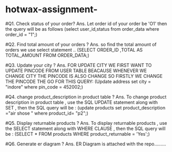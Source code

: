 # hotwax-assignment-

#Q1. Check status of your order?
Ans. Let order id of your order be 'O1' then the query will be as follows
(select user_id,status from order_data where order_id = "1";)

#Q2. Find total amount of your orders ? 
Ans. so find the total amount of orders we use select statement ..
(SELECT ORDER_ID ,TOTAL AS TOTAL_AMOUNT FROM ORDER_DATA;)

#Q3. Update your city ?
Ans. FOR UPDATE CITY WE FIRST WANT TO UPDATE PINCODE FROM USER TABLE BEACAUSE WHENEVER  WE CHANGE CITY THE PINCODE IS ALSO CHANGE SO FIRSTLY WE CHANGE THE PINCODE THE GO FOR THIS QUERY:
(Update address set city = "indore" where pin_code = 452002;)

#Q4. change product_description in product table ? 
Ans. To change product description in product table , use the SQL UPDATE statement along with SET , then the SQL query will be :
(update products set product_description ="air shose " where product_id= "p2";)

#Q5. Display returnable products ?
Ans. To display returnable products , use the SELECT statement along with WHERE CLAUSE , then the SQL query will be :
(SELECT * FROM products WHERE product_returnable = 'Yes';)

#Q6. Generate er diagram ?
Ans. ER Diagram is attached with the repo.........
